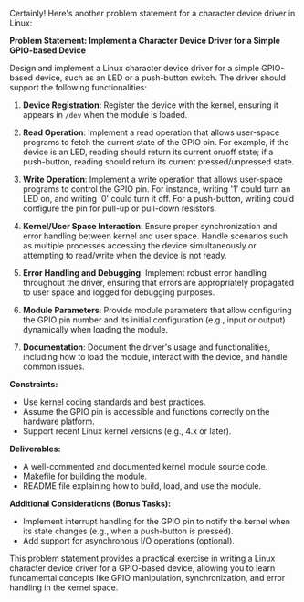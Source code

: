 Certainly! Here's another problem statement for a character device driver in Linux:

**Problem Statement: Implement a Character Device Driver for a Simple GPIO-based Device**

Design and implement a Linux character device driver for a simple GPIO-based device, such as an LED or a push-button switch. The driver should support the following functionalities:

1. **Device Registration**: Register the device with the kernel, ensuring it appears in `/dev` when the module is loaded.

2. **Read Operation**: Implement a read operation that allows user-space programs to fetch the current state of the GPIO pin. For example, if the device is an LED, reading should return its current on/off state; if a push-button, reading should return its current pressed/unpressed state.

3. **Write Operation**: Implement a write operation that allows user-space programs to control the GPIO pin. For instance, writing '1' could turn an LED on, and writing '0' could turn it off. For a push-button, writing could configure the pin for pull-up or pull-down resistors.

4. **Kernel/User Space Interaction**: Ensure proper synchronization and error handling between kernel and user space. Handle scenarios such as multiple processes accessing the device simultaneously or attempting to read/write when the device is not ready.

5. **Error Handling and Debugging**: Implement robust error handling throughout the driver, ensuring that errors are appropriately propagated to user space and logged for debugging purposes.

6. **Module Parameters**: Provide module parameters that allow configuring the GPIO pin number and its initial configuration (e.g., input or output) dynamically when loading the module.

7. **Documentation**: Document the driver's usage and functionalities, including how to load the module, interact with the device, and handle common issues.

**Constraints:**
- Use kernel coding standards and best practices.
- Assume the GPIO pin is accessible and functions correctly on the hardware platform.
- Support recent Linux kernel versions (e.g., 4.x or later).

**Deliverables:**
- A well-commented and documented kernel module source code.
- Makefile for building the module.
- README file explaining how to build, load, and use the module.

**Additional Considerations (Bonus Tasks):**
- Implement interrupt handling for the GPIO pin to notify the kernel when its state changes (e.g., when a push-button is pressed).
- Add support for asynchronous I/O operations (optional).

This problem statement provides a practical exercise in writing a Linux character device driver for a GPIO-based device, allowing you to learn fundamental concepts like GPIO manipulation, synchronization, and error handling in the kernel space.